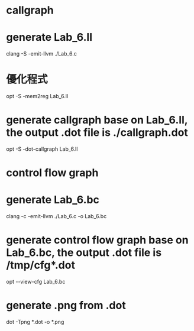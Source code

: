 # callgraph
# generate Lab_6.ll
clang -S -emit-llvm ./Lab_6.c
# 優化程式
opt -S -mem2reg Lab_6.ll
# generate callgraph base on Lab_6.ll, the output .dot file is ./callgraph.dot
opt -S -dot-callgraph Lab_6.ll

# control flow graph
# generate Lab_6.bc
clang -c -emit-llvm ./Lab_6.c -o Lab_6.bc
# generate control flow graph base on Lab_6.bc, the output .dot file is /tmp/cfg*.dot
opt --view-cfg Lab_6.bc

# generate .png from .dot
dot -Tpng *.dot -o *.png